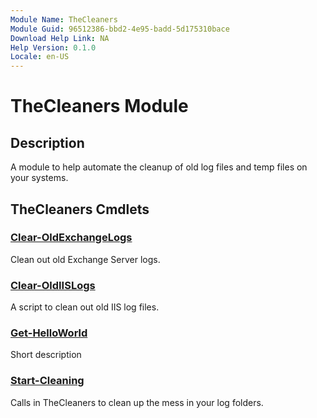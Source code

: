 ```yaml
---
Module Name: TheCleaners
Module Guid: 96512386-bbd2-4e95-badd-5d175310bace
Download Help Link: NA
Help Version: 0.1.0
Locale: en-US
---
```


# TheCleaners Module
## Description
A module to help automate the cleanup of old log files and temp files on your systems.

## TheCleaners Cmdlets
### [Clear-OldExchangeLogs](Clear-OldExchangeLogs.md)
Clean out old Exchange Server logs.

### [Clear-OldIISLogs](Clear-OldIISLogs.md)
A script to clean out old IIS log files.

### [Get-HelloWorld](Get-HelloWorld.md)
Short description

### [Start-Cleaning](Start-Cleaning.md)
Calls in TheCleaners to clean up the mess in your log folders.


